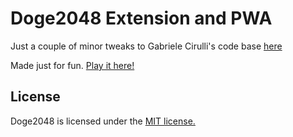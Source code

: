 # Doge2048 Extension and PWA
Just a couple of minor tweaks to Gabriele Cirulli's code base [here](https://github.com/gabrielecirulli/2048)

Made just for fun. [Play it here!](http://doge2048.com)


## License
Doge2048 is licensed under the [MIT license.](https://github.com/laferrera/doge2048/blob/master/LICENSE.txt)

